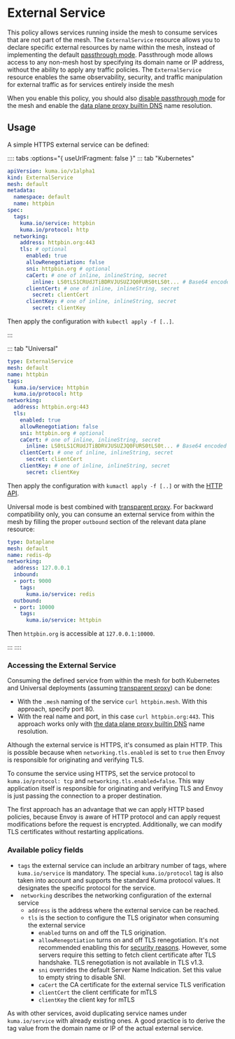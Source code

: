 # External Service

This policy allows services running inside the mesh to consume services that are not part of the mesh. The `ExternalService` resource allows you to declare specific external resources by name within the mesh, instead of implementing the default [passthrough mode](/docs/1.1.3/policies/mesh/#controlling-the-passthrough-mode). Passthrough mode allows access to any non-mesh host by specifying its domain name or IP address, without the ability to apply any traffic policies. The `ExternalService` resource enables the same observability, security, and traffic manipulation for external traffic as for services entirely inside the mesh

When you enable this policy, you should also [disable passthrough mode](mesh/#controlling-the-passthrough-mode) for the mesh and enable the [data plane proxy builtin DNS](../networking/dns/#data-plane-proxy-built-in-dns) name resolution.

## Usage

A simple HTTPS external service can be defined:

:::: tabs :options="{ useUrlFragment: false }"
::: tab "Kubernetes"
```yaml
apiVersion: kuma.io/v1alpha1
kind: ExternalService
mesh: default
metadata:
  namespace: default
  name: httpbin
spec:
  tags:
    kuma.io/service: httpbin
    kuma.io/protocol: http
  networking:
    address: httpbin.org:443
    tls: # optional
      enabled: true
      allowRenegotiation: false
      sni: httpbin.org # optional
      caCert: # one of inline, inlineString, secret
        inline: LS0tLS1CRUdJTiBDRVJUSUZJQ0FURS0tLS0t... # Base64 encoded cert
      clientCert: # one of inline, inlineString, secret
        secret: clientCert
      clientKey: # one of inline, inlineString, secret
        secret: clientKey
```

Then apply the configuration with `kubectl apply -f [..]`.

:::

::: tab "Universal"
```yaml
type: ExternalService
mesh: default
name: httpbin
tags:
  kuma.io/service: httpbin
  kuma.io/protocol: http
networking:
  address: httpbin.org:443
  tls:
    enabled: true
    allowRenegotiation: false
    sni: httpbin.org # optional
    caCert: # one of inline, inlineString, secret
      inline: LS0tLS1CRUdJTiBDRVJUSUZJQ0FURS0tLS0t... # Base64 encoded cert
    clientCert: # one of inline, inlineString, secret
      secret: clientCert
    clientKey: # one of inline, inlineString, secret
      secret: clientKey
```

Then apply the configuration with `kumactl apply -f [..]` or with the [HTTP API](/docs/1.3.0/documentation/http-api).

Universal mode is best combined with [transparent proxy](../networking/transparent-proxying/). For backward compatibility only, you can consume an external service from within the mesh by filling the proper `outbound` section of the relevant data plane resource:

```yaml
type: Dataplane
mesh: default
name: redis-dp
networking:
  address: 127.0.0.1
  inbound:
  - port: 9000
    tags:
      kuma.io/service: redis
  outbound:
  - port: 10000
    tags:
      kuma.io/service: httpbin
```

Then `httpbin.org` is accessible at `127.0.0.1:10000`.

:::
::::

### Accessing the External Service

Consuming the defined service from within the mesh for both Kubernetes and Universal deployments (assuming [transparent proxy](../networking/transparent-proxying/)) can be done:

* With the `.mesh` naming of the service `curl httpbin.mesh`. With this approach, specify port 80.
* With the real name and port, in this case `curl httpbin.org:443`. This approach works only with [the data plane proxy builtin DNS](../networking/dns/#data-plane-proxy-built-in-dns) name resolution.

Although the external service is HTTPS, it's consumed as plain HTTP. This is possible because when `networking.tls.enabled` is set to `true` then Envoy is responsible for originating and verifying TLS.

To consume the service using HTTPS, set the service protocol to `kuma.io/protocol: tcp` and `networking.tls.enabled=false`. This way application itself is responsible for originating and verifying TLS and Envoy is just passing the connection to a proper destination.

The first approach has an advantage that we can apply HTTP based policies, because Envoy is aware of HTTP protocol and can apply request modifications before the request is encrypted. Additionally, we can modify TLS certificates without restarting applications.

### Available policy fields

* `tags` the external service can include an arbitrary number of tags, where `kuma.io/service` is mandatory. The special `kuma.io/protocol` tag is also taken into account and supports the standard Kuma protocol values. It designates the specific protocol for the service.
* ` networking` describes the networking configuration of the external service
    * `address` is the address where the external service can be reached.
    * `tls` is the section to configure the TLS originator when consuming the external service
        * `enabled` turns on and off the TLS origination.
        * `allowRenegotiation` turns on and off TLS renegotiation. It's not recommended enabling this for [security reasons](https://www.envoyproxy.io/docs/envoy/latest/api-v3/extensions/transport_sockets/tls/v3/tls.proto).
          However, some servers require this setting to fetch client certificate after TLS handshake. TLS renegotiation is not available in TLS v1.3.
        * `sni` overrides the default Server Name Indication. Set this value to empty string to disable SNI.
        * `caCert` the CA certificate for the external service TLS verification
        * `clientCert` the client certificate for mTLS
        * `clientKey` the client key for mTLS

As with other services, avoid duplicating service names under `kuma.io/service` with already existing ones. A good practice is to derive the tag value from the domain name or IP of the actual external service.
